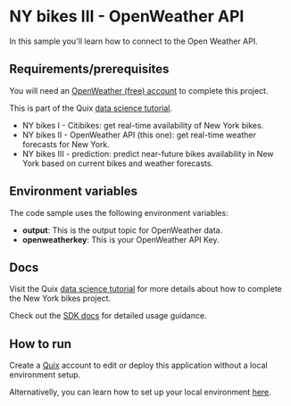 # NY bikes III - OpenWeather API

In this sample you'll learn how to connect to the Open Weather API.

## Requirements/prerequisites

You will need an [OpenWeather (free) account](https://home.openweathermap.org/users/sign_up/) to complete this project.

This is part of the Quix [data science tutorial](https://quix.ai/docs/guides/tutorials/data-science-tutorial.html). 

- NY bikes I - Citibikes: get real-time availability of New York bikes.
- NY bikes II - OpenWeather API (this one): get real-time weather forecasts for New York.
- NY bikes III - prediction: predict near-future bikes availability in New York based on current bikes and weather forecasts.


## Environment variables

The code sample uses the following environment variables:

- **output**: This is the output topic for OpenWeather data.
- **openweatherkey**: This is your OpenWeather API Key.

## Docs
Visit the Quix [data science tutorial](https://quix.ai/docs/guides/tutorials/data-science-tutorial.html) for more details about how to complete the New York bikes project. 

Check out the [SDK docs](https://quix.ai/docs/sdk/introduction.html) for detailed usage guidance.

## How to run
Create a [Quix](https://portal.platform.quix.ai/self-sign-up?xlink=github) account to edit or deploy this application without a local environment setup.

Alternativelly, you can learn how to set up your local environment [here](https://quix.ai/docs/sdk/python-setup.html).